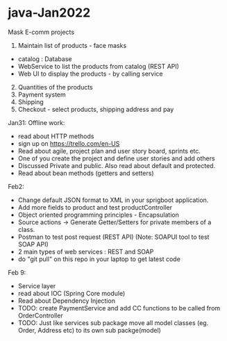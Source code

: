 # java-Jan2022
Mask E-comm projects

1. Maintain list of products - face masks
  - catalog : Database
  - WebService to list the products from catalog (REST API)
  - Web UI to display the products - by calling service
2. Quantities of the products
3. Payment system
4. Shipping
5. Checkout - select products, shipping address and pay


Jan31:
Offline work: 
  - read about HTTP methods 
  - sign up on https://trello.com/en-US
  - Read about agile, project plan and user story board, sprints etc.
  - One of you create the project and define user stories and add others
  - Discussed Private and public. Also read about default and protected.
  - Read about bean methods (getters and setters)

Feb2:
  - Change default JSON format to XML in your sprigboot application.
  - Add more fields to product and test productController
  - Object oriented programming principles - Encapsulation 
  - Source actions -> Generate Getter/Setters for private members of a class.
  - Postman to test post request (REST API)  (Note: SOAPUI tool to test SOAP API)
  - 2 main types of web services : REST and SOAP
  - do "git pull" on this repo in your laptop to get latest code

Feb 9:
  - Service layer
  - read about IOC (Spring Core module)
  - Read about Dependency Injection
  - TODO: create PaymentService and add CC functions to be called from OrderController
  - TODO: Just like services sub package move all model classes (eg. Order, Address etc) to its own sub packge(model)